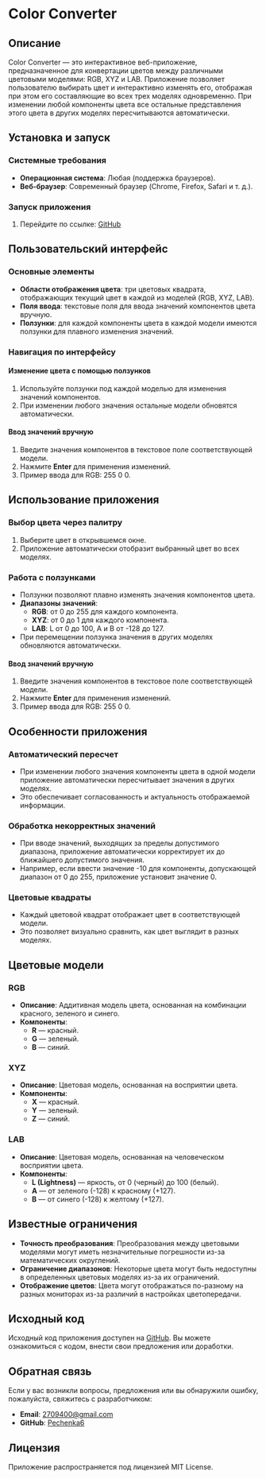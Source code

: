 # Color Converter

## Описание

Color Converter — это интерактивное веб-приложение, предназначенное для конвертации цветов между различными цветовыми моделями: RGB, XYZ и LAB. Приложение позволяет пользователю выбирать цвет и интерактивно изменять его, отображая при этом его составляющие во всех трех моделях одновременно. При изменении любой компоненты цвета все остальные представления этого цвета в других моделях пересчитываются автоматически.

## Установка и запуск

### Системные требования

* **Операционная система**: Любая (поддержка браузеров).
* **Веб-браузер**: Современный браузер (Chrome, Firefox, Safari и т. д.).

### Запуск приложения

1. Перейдите по ссылке: [GitHub](https://pechenka6.github.io/color-converter/)

## Пользовательский интерфейс

### Основные элементы

* **Области отображения цвета**: три цветовых квадрата, отображающих текущий цвет в каждой из моделей (RGB, XYZ, LAB).
* **Поля ввода**: текстовые поля для ввода значений компонентов цвета вручную.
* **Ползунки**: для каждой компоненты цвета в каждой модели имеются ползунки для плавного изменения значений.

### Навигация по интерфейсу

#### Изменение цвета с помощью ползунков

1. Используйте ползунки под каждой моделью для изменения значений компонентов.
2. При изменении любого значения остальные модели обновятся автоматически.

#### Ввод значений вручную

1. Введите значения компонентов в текстовое поле соответствующей модели.
2. Нажмите **Enter** для применения изменений.
3. Пример ввода для RGB: 255 0 0.

## Использование приложения

### Выбор цвета через палитру

1. Выберите цвет в открывшемся окне.
2. Приложение автоматически отобразит выбранный цвет во всех моделях.

### Работа с ползунками

* Ползунки позволяют плавно изменять значения компонентов цвета.
* **Диапазоны значений**:
  * **RGB**: от 0 до 255 для каждого компонента.
  * **XYZ**: от 0 до 1 для каждого компонента.
  * **LAB**: L от 0 до 100, A и B от -128 до 127.
* При перемещении ползунка значения в других моделях обновляются автоматически.

#### Ввод значений вручную

1. Введите значения компонентов в текстовое поле соответствующей модели.
2. Нажмите **Enter** для применения изменений.
3. Пример ввода для RGB: 255 0 0.

## Особенности приложения

### Автоматический пересчет

* При изменении любого значения компоненты цвета в одной модели приложение автоматически пересчитывает значения в других моделях.
* Это обеспечивает согласованность и актуальность отображаемой информации.

### Обработка некорректных значений

* При вводе значений, выходящих за пределы допустимого диапазона, приложение автоматически корректирует их до ближайшего допустимого значения.
* Например, если ввести значение -10 для компоненты, допускающей диапазон от 0 до 255, приложение установит значение 0.

### Цветовые квадраты

* Каждый цветовой квадрат отображает цвет в соответствующей модели.
* Это позволяет визуально сравнить, как цвет выглядит в разных моделях.

## Цветовые модели

### RGB

* **Описание**: Аддитивная модель цвета, основанная на комбинации красного, зеленого и синего.
* **Компоненты**:
  * **R** — красный.
  * **G** — зеленый.
  * **B** — синий.

### XYZ

* **Описание**: Цветовая модель, основанная на восприятии цвета.
* **Компоненты**:
  * **X** — красный.
  * **Y** — зеленый.
  * **Z** — синий.

### LAB

* **Описание**: Цветовая модель, основанная на человеческом восприятии цвета.
* **Компоненты**:
  * **L (Lightness)** — яркость, от 0 (черный) до 100 (белый).
  * **A** — от зеленого (-128) к красному (+127).
  * **B** — от синего (-128) к желтому (+127).

## Известные ограничения

* **Точность преобразования**: Преобразования между цветовыми моделями могут иметь незначительные погрешности из-за математических округлений.
* **Ограничение диапазонов**: Некоторые цвета могут быть недоступны в определенных цветовых моделях из-за их ограничений.
* **Отображение цветов**: Цвета могут отображаться по-разному на разных мониторах из-за различий в настройках цветопередачи.

## Исходный код

Исходный код приложения доступен на [GitHub](https://github.com/pechenka6/color-converter). Вы можете ознакомиться с кодом, внести свои предложения или доработки.

## Обратная связь

Если у вас возникли вопросы, предложения или вы обнаружили ошибку, пожалуйста, свяжитесь с разработчиком:

* **Email**: 2709400@gmail.com
* **GitHub**: [Pechenka6](https://github.com/pechenka6)

## Лицензия

Приложение распространяется под лицензией MIT License.
